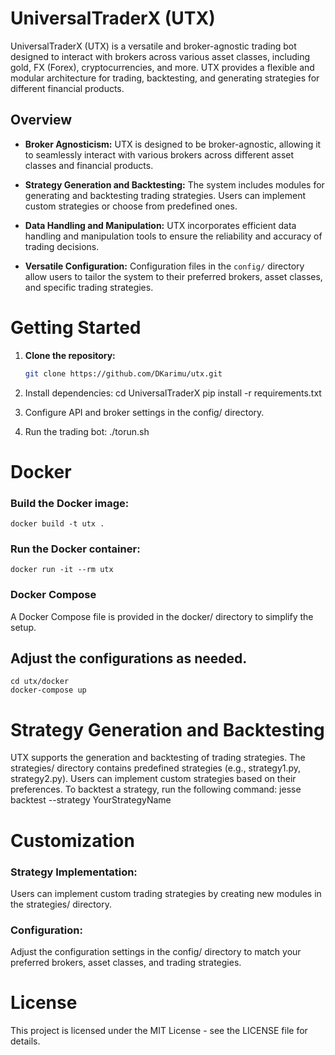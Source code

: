 # UniversalTraderX (UTX)

UniversalTraderX (UTX) is a versatile and broker-agnostic trading bot designed to interact with brokers across various asset classes, including gold, FX (Forex), cryptocurrencies, and more. UTX provides a flexible and modular architecture for trading, backtesting, and generating strategies for different financial products.

## Overview

- **Broker Agnosticism:** UTX is designed to be broker-agnostic, allowing it to seamlessly interact with various brokers across different asset classes and financial products.

- **Strategy Generation and Backtesting:** The system includes modules for generating and backtesting trading strategies. Users can implement custom strategies or choose from predefined ones.

- **Data Handling and Manipulation:** UTX incorporates efficient data handling and manipulation tools to ensure the reliability and accuracy of trading decisions.

- **Versatile Configuration:** Configuration files in the `config/` directory allow users to tailor the system to their preferred brokers, asset classes, and specific trading strategies.

# Getting Started

1. **Clone the repository:**

   ```bash
   git clone https://github.com/DKarimu/utx.git
   
1. Install dependencies:
   cd UniversalTraderX
   pip install -r requirements.txt
2. Configure API and broker settings in the config/ directory.
3. Run the trading bot:
./torun.sh

# Docker
### Build the Docker image:
    docker build -t utx .

### Run the Docker container:
    docker run -it --rm utx

### Docker Compose
A Docker Compose file is provided in the docker/ directory to simplify the setup.
## Adjust the configurations as needed.
    cd utx/docker
    docker-compose up

# Strategy Generation and Backtesting
UTX supports the generation and backtesting of trading strategies.
The strategies/ directory contains predefined strategies (e.g., strategy1.py, strategy2.py).
Users can implement custom strategies based on their preferences.
To backtest a strategy, run the following command:
    jesse backtest --strategy YourStrategyName

# Customization
### Strategy Implementation:
Users can implement custom trading strategies by creating new modules in the strategies/ directory.

### Configuration:
Adjust the configuration settings in the config/ directory to match your preferred brokers, asset classes, and trading strategies.

# License
This project is licensed under the MIT License - see the LICENSE file for details.
